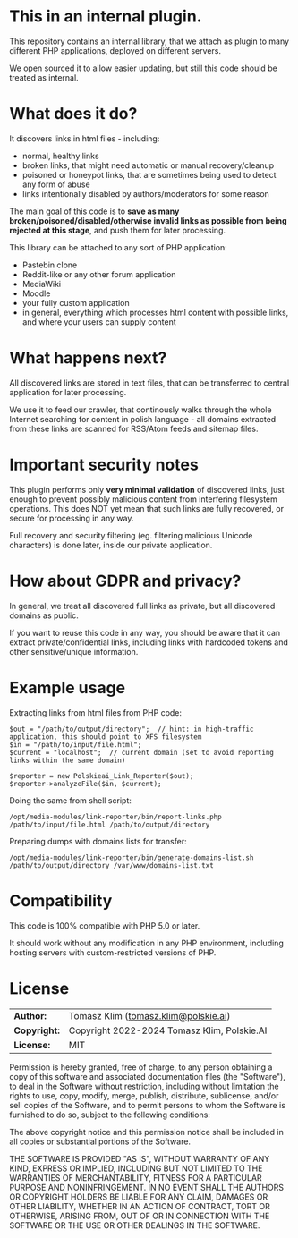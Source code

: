 # This in an internal plugin.

This repository contains an internal library, that we attach as plugin to many different PHP applications,
deployed on different servers.

We open sourced it to allow easier updating, but still this code should be treated as internal.


# What does it do?

It discovers links in html files - including:
- normal, healthy links
- broken links, that might need automatic or manual recovery/cleanup
- poisoned or honeypot links, that are sometimes being used to detect any form of abuse
- links intentionally disabled by authors/moderators for some reason

The main goal of this code is to **save as many broken/poisoned/disabled/otherwise invalid links as possible
from being rejected at this stage**, and push them for later processing.

This library can be attached to any sort of PHP application:
- Pastebin clone
- Reddit-like or any other forum application
- MediaWiki
- Moodle
- your fully custom application
- in general, everything which processes html content with possible links, and where your users can supply content


# What happens next?

All discovered links are stored in text files, that can be transferred to central application for later processing.

We use it to feed our crawler, that continously walks through the whole Internet searching for content in polish
language - all domains extracted from these links are scanned for RSS/Atom feeds and sitemap files.


# Important security notes

This plugin performs only **very minimal validation** of discovered links, just enough to prevent possibly malicious
content from interfering filesystem operations. This does NOT yet mean that such links are fully recovered, or secure for
processing in any way.

Full recovery and security filtering (eg. filtering malicious Unicode characters) is done later, inside our private application.


# How about GDPR and privacy?

In general, we treat all discovered full links as private, but all discovered domains as public.

If you want to reuse this code in any way, you should be aware that it can extract private/confidential links, including
links with hardcoded tokens and other sensitive/unique information.


# Example usage

Extracting links from html files from PHP code:

```
$out = "/path/to/output/directory";  // hint: in high-traffic application, this should point to XFS filesystem
$in = "/path/to/input/file.html";
$current = "localhost";  // current domain (set to avoid reporting links within the same domain)

$reporter = new Polskieai_Link_Reporter($out);
$reporter->analyzeFile($in, $current);
```

Doing the same from shell script:

```
/opt/media-modules/link-reporter/bin/report-links.php /path/to/input/file.html /path/to/output/directory
```

Preparing dumps with domains lists for transfer:

```
/opt/media-modules/link-reporter/bin/generate-domains-list.sh /path/to/output/directory /var/www/domains-list.txt
```


# Compatibility

This code is 100% compatible with PHP 5.0 or later.

It should work without any modification in any PHP environment, including hosting servers with custom-restricted versions of PHP.


# License

|                      |                                             |
|:---------------------|:--------------------------------------------|
| **Author:**          | Tomasz Klim (<tomasz.klim@polskie.ai>)      |
| **Copyright:**       | Copyright 2022-2024 Tomasz Klim, Polskie.AI |
| **License:**         | MIT                                         |

Permission is hereby granted, free of charge, to any person obtaining a copy
of this software and associated documentation files (the "Software"), to deal
in the Software without restriction, including without limitation the rights
to use, copy, modify, merge, publish, distribute, sublicense, and/or sell
copies of the Software, and to permit persons to whom the Software is
furnished to do so, subject to the following conditions:

The above copyright notice and this permission notice shall be included in all
copies or substantial portions of the Software.

THE SOFTWARE IS PROVIDED "AS IS", WITHOUT WARRANTY OF ANY KIND, EXPRESS OR
IMPLIED, INCLUDING BUT NOT LIMITED TO THE WARRANTIES OF MERCHANTABILITY,
FITNESS FOR A PARTICULAR PURPOSE AND NONINFRINGEMENT. IN NO EVENT SHALL THE
AUTHORS OR COPYRIGHT HOLDERS BE LIABLE FOR ANY CLAIM, DAMAGES OR OTHER
LIABILITY, WHETHER IN AN ACTION OF CONTRACT, TORT OR OTHERWISE, ARISING FROM,
OUT OF OR IN CONNECTION WITH THE SOFTWARE OR THE USE OR OTHER DEALINGS IN THE
SOFTWARE.
